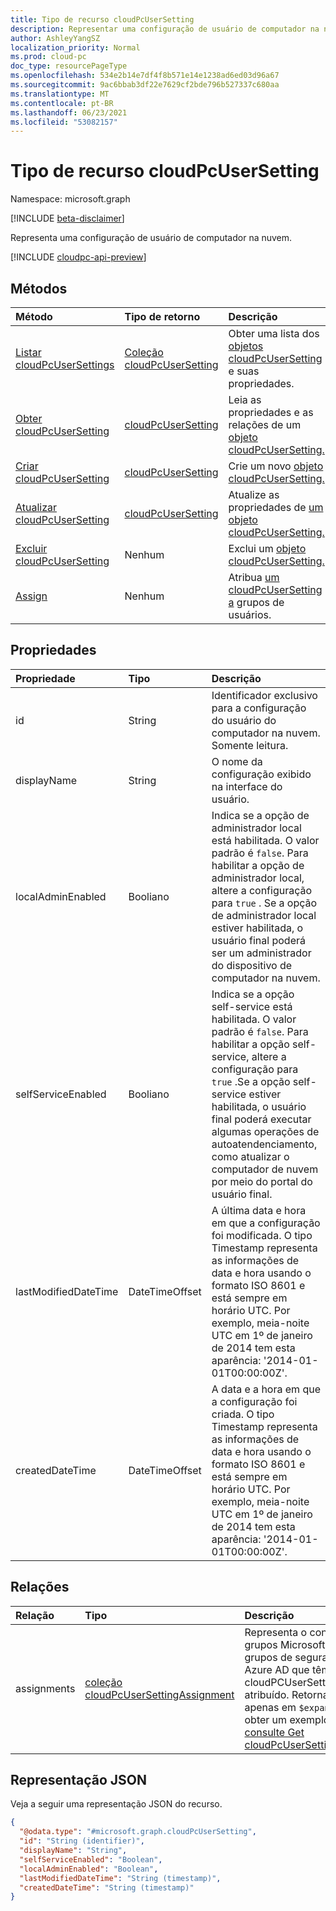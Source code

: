 ```yaml
---
title: Tipo de recurso cloudPcUserSetting
description: Representar uma configuração de usuário de computador na nuvem
author: AshleyYangSZ
localization_priority: Normal
ms.prod: cloud-pc
doc_type: resourcePageType
ms.openlocfilehash: 534e2b14e7df4f8b571e14e1238ad6ed03d96a67
ms.sourcegitcommit: 9ac6bbab3df22e7629cf2bde796b527337c680aa
ms.translationtype: MT
ms.contentlocale: pt-BR
ms.lasthandoff: 06/23/2021
ms.locfileid: "53082157"
---
```

# <a name="cloudpcusersetting-resource-type"></a>Tipo de recurso cloudPcUserSetting

Namespace: microsoft.graph

[!INCLUDE [beta-disclaimer](../../includes/beta-disclaimer.md)]

Representa uma configuração de usuário de computador na nuvem.

[!INCLUDE [cloudpc-api-preview](../../includes/cloudpc-api-preview.md)]

## <a name="methods"></a>Métodos
|Método|Tipo de retorno|Descrição|
|:---|:---|:---|
|[Listar cloudPcUserSettings](../api/virtualendpoint-list-usersettings.md)|[Coleção cloudPcUserSetting](../resources/cloudpcusersetting.md)|Obter uma lista dos [objetos cloudPcUserSetting](../resources/cloudpcusersetting.md) e suas propriedades.|
|[Obter cloudPcUserSetting](../api/cloudpcusersetting-get.md)|[cloudPcUserSetting](../resources/cloudpcusersetting.md)|Leia as propriedades e as relações de um [objeto cloudPcUserSetting.](../resources/cloudpcusersetting.md)|
|[Criar cloudPcUserSetting](../api/virtualendpoint-post-usersettings.md)|[cloudPcUserSetting](../resources/cloudpcusersetting.md)|Crie um novo [objeto cloudPcUserSetting.](../resources/cloudpcusersetting.md)|
|[Atualizar cloudPcUserSetting](../api/cloudpcusersetting-update.md)|[cloudPcUserSetting](../resources/cloudpcusersetting.md)|Atualize as propriedades de [um objeto cloudPcUserSetting.](../resources/cloudpcusersetting.md)|
|[Excluir cloudPcUserSetting](../api/cloudpcusersetting-delete.md)|Nenhum|Exclui um [objeto cloudPcUserSetting.](../resources/cloudpcusersetting.md)|
|[Assign](../api/cloudpcusersetting-assign.md)|Nenhum|Atribua [um cloudPcUserSetting a](../resources/cloudpcusersetting.md) grupos de usuários.|

## <a name="properties"></a>Propriedades
|Propriedade|Tipo|Descrição|
|:---|:---|:---|
|id|String|Identificador exclusivo para a configuração do usuário do computador na nuvem. Somente leitura.|
|displayName|String|O nome da configuração exibido na interface do usuário. |
|localAdminEnabled|Booliano|Indica se a opção de administrador local está habilitada. O valor padrão é `false`. Para habilitar a opção de administrador local, altere a configuração para `true` . Se a opção de administrador local estiver habilitada, o usuário final poderá ser um administrador do dispositivo de computador na nuvem. |
|selfServiceEnabled|Booliano|Indica se a opção self-service está habilitada. O valor padrão é `false`. Para habilitar a opção self-service, altere a configuração para `true` .Se a opção self-service estiver habilitada, o usuário final poderá executar algumas operações de autoatendenciamento, como atualizar o computador de nuvem por meio do portal do usuário final.|
|lastModifiedDateTime|DateTimeOffset|A última data e hora em que a configuração foi modificada. O tipo Timestamp representa as informações de data e hora usando o formato ISO 8601 e está sempre em horário UTC. Por exemplo, meia-noite UTC em 1º de janeiro de 2014 tem esta aparência: '2014-01-01T00:00:00Z'. |
|createdDateTime|DateTimeOffset|A data e a hora em que a configuração foi criada. O tipo Timestamp representa as informações de data e hora usando o formato ISO 8601 e está sempre em horário UTC. Por exemplo, meia-noite UTC em 1º de janeiro de 2014 tem esta aparência: '2014-01-01T00:00:00Z'. |

## <a name="relationships"></a>Relações
|Relação|Tipo|Descrição|
|:---|:---|:---|
|assignments|[coleção cloudPcUserSettingAssignment](../resources/cloudpcusersettingassignment.md)|Representa o conjunto de grupos Microsoft 365 e grupos de segurança no Azure AD que têm cloudPCUserSetting atribuído. Retornado apenas em `$expand`. Para obter um exemplo, [consulte Get cloudPcUserSettingample](../api/cloudpcusersetting-get.md).|

## <a name="json-representation"></a>Representação JSON
Veja a seguir uma representação JSON do recurso.
<!-- {
  "blockType": "resource",
  "keyProperty": "id",
  "@odata.type": "microsoft.graph.cloudPcUserSetting",
  "openType": false
}
-->
``` json
{
  "@odata.type": "#microsoft.graph.cloudPcUserSetting",
  "id": "String (identifier)",
  "displayName": "String",
  "selfServiceEnabled": "Boolean",
  "localAdminEnabled": "Boolean",
  "lastModifiedDateTime": "String (timestamp)",
  "createdDateTime": "String (timestamp)"
}
```
